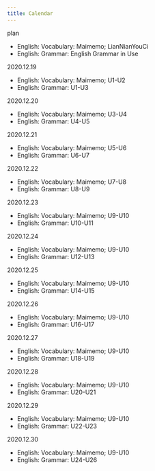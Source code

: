 ```yaml
---
title: Calendar
---
```

plan 

- English: Vocabulary: Maimemo; LianNianYouCi
- English: Grammar: English Grammar in Use

2020.12.19

- English: Vocabulary: Maimemo; U1-U2
- English: Grammar: U1-U3

2020.12.20

- English: Vocabulary: Maimemo; U3-U4
- English: Grammar: U4-U5

2020.12.21

- English: Vocabulary: Maimemo; U5-U6
- English: Grammar: U6-U7

2020.12.22

- English: Vocabulary: Maimemo; U7-U8
- English: Grammar: U8-U9

2020.12.23

- English: Vocabulary: Maimemo; U9-U10
- English: Grammar: U10-U11

2020.12.24

- English: Vocabulary: Maimemo; U9-U10
- English: Grammar: U12-U13

2020.12.25

- English: Vocabulary: Maimemo; U9-U10
- English: Grammar: U14-U15

2020.12.26

- English: Vocabulary: Maimemo; U9-U10
- English: Grammar: U16-U17

2020.12.27

- English: Vocabulary: Maimemo; U9-U10
- English: Grammar: U18-U19

2020.12.28

- English: Vocabulary: Maimemo; U9-U10
- English: Grammar: U20-U21

2020.12.29

- English: Vocabulary: Maimemo; U9-U10
- English: Grammar: U22-U23

2020.12.30

- English: Vocabulary: Maimemo; U9-U10
- English: Grammar: U24-U26

